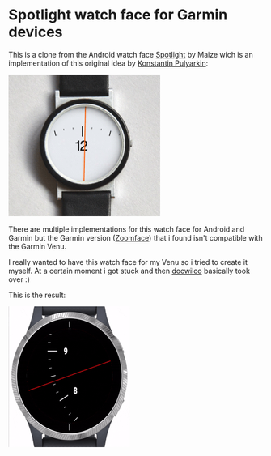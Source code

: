 # Spotlight watch face for Garmin devices

This is a clone from the Android watch face [Spotlight](https://play.google.com/store/apps/details?id=com.maize.spotlight) by Maize wich is an implementation of this original idea by [Konstantin Pulyarkin](http://hop-picker.tumblr.com/post/51065757240):

![Watch](images/original_idea.gif)

There are multiple implementations for this watch face for Android and Garmin but the Garmin version ([Zoomface](https://apps.garmin.com/en-US/apps/15d521ab-e562-4fde-a708-852102025a75)) that i found isn't compatible with the Garmin Venu.

I really wanted to have this watch face for my Venu so i tried to create it myself. At a certain moment i got stuck and then [docwilco](https://github.com/docwilco) basically took over :)

This is the result:

![animated watch face](images/animated_watch_face_small.gif)
